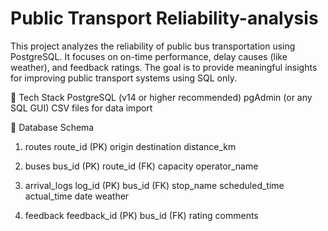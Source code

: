 # Public Transport Reliability-analysis
This project analyzes the reliability of public bus transportation using PostgreSQL. It focuses on on-time performance, delay causes (like weather), and feedback ratings. The goal is to provide meaningful insights for improving public transport systems using SQL only.

🧰 Tech Stack
PostgreSQL (v14 or higher recommended)
pgAdmin (or any SQL GUI)
CSV files for data import


🧱 Database Schema
1. routes
route_id (PK)
origin
destination
distance_km

2. buses
bus_id (PK)
route_id (FK)
capacity
operator_name

3. arrival_logs
log_id (PK)
bus_id (FK)
stop_name
scheduled_time
actual_time
date
weather

4. feedback
feedback_id (PK)
bus_id (FK)
rating
comments

